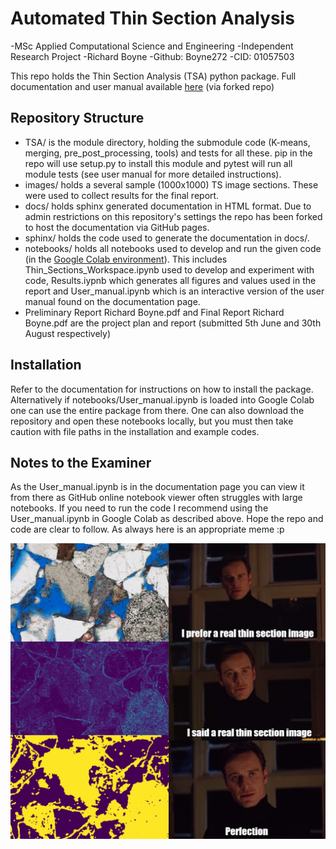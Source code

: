 # Automated Thin Section Analysis
-MSc Applied Computational Science and Engineering
-Independent Research Project
-Richard Boyne 
-Github: Boyne272
-CID: 01057503

This repo holds the Thin Section Analysis (TSA) python package. Full documentation and user manual available [here](https://boyne272.github.io/acse-9-independent-research-project-Boyne272/index.html) (via forked repo)


## Repository Structure
- TSA/ is the module directory, holding the submodule code (K-means, merging, pre_post_processing, tools) and tests for all these. pip in the repo will use setup.py to install this module and pytest will run all module tests (see user manual for more detailed instructions).
- images/ holds a several sample (1000x1000) TS image sections. These were used to collect results for the final report.
- docs/ holds sphinx generated documentation in HTML format. Due to admin restrictions on this repository's settings the repo has been forked to host the documentation via GitHub pages.
- sphinx/ holds the code used to generate the documentation in docs/.
- notebooks/ holds all notebooks used to develop and run the given code (in the [Google Colab environment](https://colab.research.google.com/notebooks/welcome.ipynb#recent=true)). This includes Thin_Sections_Workspace.ipynb used to develop and experiment with code, Results.iypnb which generates all figures and values used in the report and User_manual.ipynb which is an interactive version of the user manual found on the documentation page.
- Preliminary Report Richard Boyne.pdf and Final Report Richard Boyne.pdf are the project plan and report (submitted 5th June and 30th August respectively)


## Installation
Refer to the documentation for instructions on how to install the package. Alternatively if notebooks/User_manual.ipynb is loaded into Google Colab one can use the entire package from there. One can also download the repository and open these notebooks locally, but you must then take caution with file paths in the installation and example codes.

## Notes to the Examiner
As the User_manual.ipynb is in the documentation page you can view it from there as GitHub online notebook viewer often struggles with large notebooks. If you need to run the code I recommend using the User_manual.ipynb in Google Colab as described above. Hope the repo and code are clear to follow. As always here is an appropriate meme :p

![TS meme to lighten the mood](images/meme.jpg "TS meme to lighten the mood")
